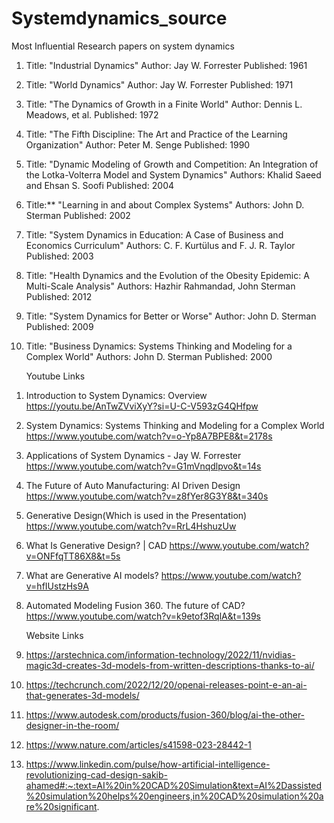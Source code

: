 # Systemdynamics_source
Most Influential Research papers on system dynamics
1. Title: "Industrial Dynamics"
   Author: Jay W. Forrester
   Published: 1961
   
2. Title: "World Dynamics"
   Author: Jay W. Forrester
   Published: 1971

3. Title: "The Dynamics of Growth in a Finite World"
   Author: Dennis L. Meadows, et al.
   Published: 1972

4. Title: "The Fifth Discipline: The Art and Practice of the Learning Organization"
   Author: Peter M. Senge
   Published: 1990

5. Title: "Dynamic Modeling of Growth and Competition: An Integration of the Lotka-Volterra Model and System Dynamics"
   Authors: Khalid Saeed and Ehsan S. Soofi
   Published: 2004

6. Title:** "Learning in and about Complex Systems"
   Authors: John D. Sterman
   Published: 2002

7. Title: "System Dynamics in Education: A Case of Business and Economics Curriculum"
   Authors: C. F. Kurtülus and F. J. R. Taylor
   Published: 2003

8. Title: "Health Dynamics and the Evolution of the Obesity Epidemic: A Multi-Scale Analysis"
   Authors: Hazhir Rahmandad, John Sterman
   Published: 2012

9. Title: "System Dynamics for Better or Worse"
   Author: John D. Sterman
   Published: 2009

10. Title: "Business Dynamics: Systems Thinking and Modeling for a Complex World"
    Authors: John D. Sterman
    Published: 2000

    Youtube Links
1) Introduction to System Dynamics: Overview
https://youtu.be/AnTwZVviXyY?si=U-C-V593zG4QHfpw

2) System Dynamics: Systems Thinking and Modeling for a Complex World
https://www.youtube.com/watch?v=o-Yp8A7BPE8&t=2178s

3) Applications of System Dynamics - Jay W. Forrester
https://www.youtube.com/watch?v=G1mVnqdlpvo&t=14s

4) The Future of Auto Manufacturing: AI Driven Design
https://www.youtube.com/watch?v=z8fYer8G3Y8&t=340s

5) Generative Design(Which is used in the Presentation)
https://www.youtube.com/watch?v=RrL4HshuzUw

6) What Is Generative Design? | CAD
https://www.youtube.com/watch?v=ONFfqTT86X8&t=5s

7) What are Generative AI models?
https://www.youtube.com/watch?v=hfIUstzHs9A

8) Automated Modeling Fusion 360. The future of CAD?
https://www.youtube.com/watch?v=k9etof3RqlA&t=139s

    Website Links
1) https://arstechnica.com/information-technology/2022/11/nvidias-magic3d-creates-3d-models-from-written-descriptions-thanks-to-ai/

2) https://techcrunch.com/2022/12/20/openai-releases-point-e-an-ai-that-generates-3d-models/

3) https://www.autodesk.com/products/fusion-360/blog/ai-the-other-designer-in-the-room/

4) https://www.nature.com/articles/s41598-023-28442-1

5) https://www.linkedin.com/pulse/how-artificial-intelligence-revolutionizing-cad-design-sakib-ahamed#:~:text=AI%20in%20CAD%20Simulation&text=AI%2Dassisted%20simulation%20helps%20engineers,in%20CAD%20simulation%20are%20significant.










